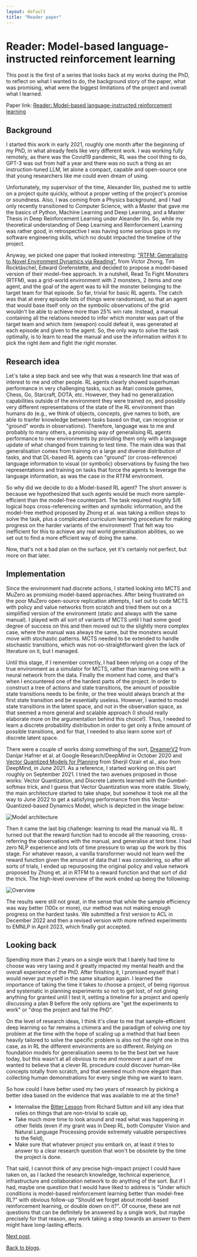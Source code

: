 ```yaml
---
layout: default
title: "Reader paper"
---
```

# Reader: Model-based language-instructed reinforcement learning

This post is the first of a series that looks back at my works during the PhD, to reflect on what I wanted to do, the background story of the paper, what was promising, what were the biggest limitations of the project and overall what I learned.

Paper link: [Reader: Model-based language-instructed reinforcement learning](https://aclanthology.org/2023.emnlp-main.1032/)

## Background 

I started this work in early 2021, roughly one month after the beginning of my PhD, in what already feels like very different work. I was working fully remotely, as there was the Covid19 pandemic, RL was the cool thing to do, GPT-3 was out from half a year and there was no such a thing as an instruction-tuned LLM, let alone a compact, capable and open-source one that young researchers like me could even dream of using. 

Unfortunately, my supervisor of the time, Alexander Ilin, pushed me to settle on a project quite quickly, without a proper vetting of the project's promise or soundness. Also, I was coming from a Physics background, and I had only recently transitioned to Computer Science, with a Master that gave me the basics of Python, Machine Learning and Deep Learning, and a Master Thesis in Deep Reinforcement Learning under Aleander Ilin. So, while my theoretical understanding of Deep Learning and Reinforcement Learning was rather good, in retrospective I was having some serious gaps in my software engineering skills, which no doubt impacted the timeline of the project.

Anyway, we picked one paper that looked interesting: ["RTFM: Generalising to Novel Environment Dynamics via Reading"](https://arxiv.org/abs/1910.08210), from Victor Zhong, Tim Rocktäschel, Edward Grefenstette, and decided to propose a model-based version of their model-free approach. In a nutshell, Read To Fight Monsters (RTFM), was a grid-world environment with 2 monsters, 2 items and one agent, and the goal of the agent was to kill the monster belonging to the target team for that episode. So far, trivial for basic RL agents. The catch was that at every episode lots of things were randomised, so that an agent that would base itself only on the symbolic observations of the grid wouldn't be able to achieve more than 25% win rate. Instead, a manual containing all the relations needed to infer which monster was part of the target team and which item (weapon) could defeat it, was generated at each episode and given to the agent. So, the only way to solve the task optimally, is to learn to read the manual and use the information within it to pick the right item and fight the right monster.

## Research idea

Let's take a step back and see why that was a research line that was of interest to me and other people. RL agents clearly showed superhuman performance in very challenging tasks, such as Atari console games, Chess, Go, Starcraft, DOTA, etc. However, they had no generalization capabilities outside of the environment they were trained on, and possibly very different representations of the state of the RL environment than humans do (e.g., we think of objects, concepts, give names to both, are able to tranfer knowledge between tasks based on that, can recognise or "ground" words in observations). Therefore, language was to me and probably to many others, a promising way of generalising RL agents performance to new environments by providing them only with a language update of what changed from training to test time. 
The main idea was that generalisation comes from training on a large and diverse distribution of tasks, and that DL-based RL agents can "ground" (or cross-reference) language information to visual (or symbolic) observations by fusing the two representations and training on tasks that force the agents to leverage the language information, as was the case in the RTFM environment.

So why did we decide to do a Model-based RL agent? The short answer is because we hypothesized that such agents would be much more sample-efficient than the model-free counterpart. The task required roughly 5/6 logical hops cross-referencing written and symbolic information, and the model-free method proposed by Zhong et al. was taking a million steps to solve the task, plus a complicated curriculum learning procedure for making progress on the harder variants of the environment! That felt way too inefficient for this to achieve any real world generalisation abilities, so we set out to find a more efficient way of doing the same.

Now, that's not a bad plan on the surface, yet it's certainly not perfect, but more on that later.

## Implementation

Since the environment had discrete actions, I started looking into MCTS and MuZero as promising model-based approaches. After being frustrated on the poor MuZero open-source replication attempts, I set out to code MCTS with policy and value networks from scratch and tried them out on a simplified version of the environment (static and always with the same manual). I played with all sort of variants of MCTS until I had some good degree of success on this and then moved out to the slightly more complex case, where the manual was always the same, but the monsters would move with stochastic patterns. MCTS needed to be extended to handle stochastic transitions, which was not-so-straightforward given the lack of literature on it, but I managed. 

Until this stage, if I remember correctly, I had been relying on a copy of the true environment as a simulator for MCTS, rather than learning one with a neural network from the data. Finally the moment had come, and that's when I encountered one of the hardest parts of the project. In order to construct a tree of actions and state transitions, the amount of possible state transitions needs to be finite, or the tree would always branch at the first state transition and be essentially useless. However, I wanted to model state transitions in the latent space, and not in the observation space, as that seemed a more general and scalable approach (I should really elaborate more on the argumentation behind this choice!). Thus, I needed to learn a discrete probability distribution in order to get only a finite amount of possible transitions, and for that, I needed to also learn some sort of discrete latent space. 

There were a couple of works doing something of the sort, [DreamerV2](https://arxiv.org/abs/2010.02193) from Danijar Hafner et al. at Google Research/DeepMind in October 2020 and [Vector Quantized Models for Planning](https://arxiv.org/abs/2106.04615) from Sherjil Ozair et al., also from DeepMind, in June 2021. As a reference, I started working on this part roughly on September 2021. I tried the two avenues proposed in those works: Vector Quantization, and Discrete Latents learned with the Gumbel-softmax trick, and I guess that Vector Quantization was more stable. Slowly, the main architecture started to take shape, but somehow it took me all the way to June 2022 to get a satisfying performance from this Vector-Quantized-based Dynamics Model, which is depicted in the image below:

![Model architecture](/assets/img/reader/Architecture.png)

Then it came the last big challenge: learning to read the manual via RL. It turned out that the reward function had to encode all the reasoning, cross-referring the observations with the manual, and generalise at test time. I had zero NLP experience and lots of time pressure to wrap up the work by this stage. For whatever reason, a vanilla transformer would not learn well the reward function given the amount of data that I was considering, so after all sorts of trials, I ended up repurposing the original policy and value network proposed by Zhong et. al in RTFM to a reward function and that sort of did the trick. The high-level overview of the work ended up being the following:

![Overview](/assets/img/reader/Overview.png)

The results were still not great, in the sense that while the sample efficiency was way better (100x or more), our method was not making enough progress on the hardest tasks. We submitted a first version to ACL in December 2022 and then a revised version with more refined experiments to EMNLP in April 2023, which finally got accepted.

## Looking back

Spending more than 2 years on a single work that I barely had time to choose was very taxing and it greatly impacted my mental health and the overall experience of the PhD. After finishing it, I promised myself that I would never put myself in the same situation again. I learned the importance of taking the time it takes to choose a project, of being rigorous and systematic in planning experiments so not to get lost, of not giving anything for granted until I test it, setting a timeline for a project and openly discussing a plan B before the only options are "get the experiments to work" or "drop the project and fail the PhD". 

On the level of research ideas, I think it's clear to me that sample-efficient deep learning so far remains a chimera and the paradigm of solving one toy problem at the time with the hope of scaling up a method that had been heavily tailored to solve the specific problem is also not the right one in this case, as in RL the different environments are so different. Relying on foundation models for generalisation seems to be the best bet we have today, but this wasn't at all obvious to me and moreover a part of me wanted to believe that a clever RL procedure could discover human-like concepts totally from scratch, and that seemed much more elegant than collecting human demonstrations for every single thing we want to learn. 

So how could I have better used my two years of research by picking a better idea based on the evidence that was available to me at the time?
- Internalise the [Bitter Lesson](http://www.incompleteideas.net/IncIdeas/BitterLesson.html) from Richard Sutton and kill any idea that relies on things that are non-trivial to scale up,
- Take much more time to look around and read what was happening in other fields (even if my grant was in Deep RL, both Computer Vision and Natural Language Processing provide extremely valuable perspectives to the field),
- Make sure that whatever project you embark on, at least it tries to answer to a clear research question that won't be obsolete by the time the project is done.

That said, I cannot think of any precise high-impact project I could have taken on, as I lacked the research knowledge, technical experience, infrastructure and collaboration network to do anything of the sort. But if I had, maybe one question that I would have liked to address is "Under which conditions is model-based reinforcement learning better than model-free RL?" with obvious follow-up "Should we forget about model-based reinforcement learning, or double down on it?". Of course, these are not questions that can be definitely be answered by a single work, but maybe precisely for that reason, any work taking a step towards an answer to them might have long-lasting effects.

[Next post](docstring.md). 

[Back to blogs](../blog.md).

